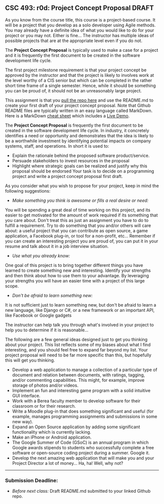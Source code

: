 ## CSC 493: r0d: Project Concept Proposal DRAFT

As you know from the course title, this course is a project-based course.
It will be a project that you develop
as a solo developer using Agile methods.
You may already have a definite idea of what you would like to do
for your project or you may not.
Either is fine...
The instructor has multiple ideas of possible
projects that are at the appropriate
level even if you do not.

The **Project Concept Proposal** is typically used to make a case for a project and it is frequently the first document to be created in the software development life cycle.

The first project milestone requirement is that your project concept
be approved by the instructor and that the project is likely to involves work
at the level worthy of a CIS senior but which can be completed in the
rather short time frame of a single semester.
Hence, while it should be something you can be proud of, it should not be an unreasonably large project.

This assignment is that you [pull the repo here](https://classroom.github.com/a/3_PDFE8Y) and use the README.md to create your first draft of your project concept proposal. Note that Github README files are typically written in
an easy language called MarkDown. Here is a MarkDown [cheat sheet](https://github.com/adam-p/markdown-here/wiki/Markdown-Here-Cheatsheet) which includes a [Live Demo](http://www.markdown-here.com/livedemo.html).

The **Project Concept Proposal** is frequently the first document to be created in the software development life cycle. In industry, it concretely identifies a need or opportunity and
demonstrates that the idea is likely to be a worthwhile investment by identifying potential impacts on company
systems, staff, and operations. In short it is used to:
- Explain the rationale behind the proposed software product/service.
- Persuade stakeholders to invest resources in the proposal
- Highlight where strategic goals can be realized and justify why this proposal should be endorsed
Your task is to decide on a programming project and write a project concept proposal first draft.

As you consider what you wish to propose for your project,
keep in mind the following suggestions:

- *Make something you think is awesome or fills a real desire
or need:*

You will be spending a great deal of time working on this project,
and its easier to get motivated for the amount of work required if its something
that you care about. Don't treat this as just an assignment
you have to do to fulfill a requirement.
Try to do something that you and/or others will care about:
a useful project that you can contribute as open source, a game application,
a Facebook plug-in, or tool for a non-profit, etc...
Remember if you can create an interesting project you are proud of,
you can put it in your resume and talk about it in a job interview situation.

- *Use what you already know:*

One goal of this project is to bring together different things you have
learned to create something new and interesting.
Identify your strengths and then think about how to use them to your advantage.  By leveraging your strengths you will have an easier time with a project of this large scope.

- *Don't be afraid to learn something new:*

It is not sufficient just to learn something new, but
don't be afraid to learn a new language, like Django or C#,
or a new framework or an important API, like Facebook or Google gadgets

The instructor can help talk you through what's involved in your project
to help you to determine if it is reasonable…

The following are a few general ideas designed just to get you thinking about your project.
This list reflects some of my biases about what I find interesting,
and you should feel free to expand far beyond my list.
Your project proposal will need to be far more specific than this,
but hopefully this will get you thinking.

- Develop a web application to manage a collection of a particular type of document and relation between documents, with ratings, tagging, and/or commenting capabilities.  This might, for example, improve storage of photos and/or videos.
- Implement an fun and interesting game program with a solid intuitive GUI interface.
- Work with a Berea faculty member to develop software for their classroom or for their research.
- Write a Moodle plug-in that does something significant and useful (for example, manages programming assignments and submissions in some new way).
- Expand an Open Source application by adding some significant functionality which is currently lacking.
- Make an iPhone or Android application.
- The Google Summer of Code (GSoC) is an annual program in which Google
awards stipends to students who successfully complete a free software or
open-source coding project during a summer. Google it.
- Develop the next amazing web application that will make you and your Project Director a lot of money... Ha, ha!  Well, why not?

---
### Submission Deadline:
- *Before next class:* Draft README.md submitted to your linked Github repo.
